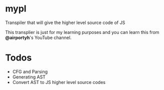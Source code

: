 # mypl
Transpiler  that will  give the higher level source code of JS 

This transplier is just for my learning purposes and you can learn this from **@airportyh**'s YouTube channel. 

# Todos

- CFG and Parsing
- Generating AST
- Convert AST to JS higher level source codes
